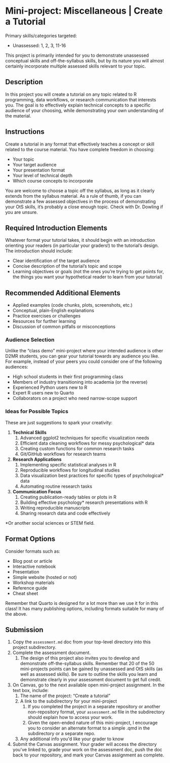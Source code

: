 # Mini-project: Miscellaneous | Create a Tutorial

Primary skills/categories targeted:

- Unassessed: 1, 2, 3, 11-16

This project is primarily intended for you to demonstrate unassessed conceptual skills and off-the-syllabus skills, but by its nature you will almost certainly incorporate multiple assessed skills relevant to your topic.

## Description

In this project you will create a tutorial on any topic related to R programming, data workflows, or research communication that interests you. The goal is to effectively explain technical concepts to a specific audience of your choosing, 
while demonstrating your own understanding of the material.

## Instructions

Create a tutorial in any format that effectively teaches a concept or skill related to the course material. You have complete freedom in choosing:

- Your topic
- Your target audience
- Your presentation format
- Your level of technical depth
- Which course concepts to incorporate

You are welcome to choose a topic off the syllabus, as long as it clearly extends from the syllabus material. As a rule of thumb, if you can demonstrate a few assessed objectives in the process of demonstrating your OtS skills, it’s probably a close enough topic. Check with Dr. Dowling if you are unsure.

## Required Introduction Elements

Whatever format your tutorial takes, it should begin with an introduction orienting your readers (in particular your graders!) to the tutorial’s design. The introduction should include:

- Clear identification of the target audience
- Concise description of the tutorial’s topic and scope
- Learning objectives or goals (not the ones you’re trying to get points for, the things you want your hypothetical reader to learn from your tutorial)

## Recommended Additional Elements

- Applied examples (code chunks, plots, screenshots, etc.)
- Conceptual, plain-English explanations
- Practice exercises or challenges
- Resources for further learning
- Discussion of common pitfalls or misconceptions

### Audience Selection

Unlike the “class demo” mini-project where your intended audience is other D2MR students, you can gear your tutorial towards any audience you like. For example, instead of your peers you could consider one of the following audiences:

- High school students in their first programming class
- Members of industry transitioning into academia (or the reverse)
- Experienced Python users new to R
- Expert R users new to Quarto
- Collaborators on a project who need narrow-scope support

### Ideas for Possible Topics

These are just suggestions to spark your creativity:

1. **Technical Skills**
    1. Advanced ggplot2 techniques for specific visualization needs
    2. Efficient data cleaning workflows for messy psychological* data
    3. Creating custom functions for common research tasks
    4. Git/GitHub workflows for research teams
2. **Research Applications**
    1. Implementing specific statistical analyses in R
    2. Reproducible workflows for longitudinal studies
    3. Data visualization best practices for specific types of psychological* data
    4. Automating routine research tasks
3. **Communication Focus**
    1. Creating publication-ready tables or plots in R
    2. Building effective psychology* research presentations with R
    3. Writing reproducible manuscripts
    4. Sharing research data and code effectively

*Or another social sciences or STEM field.

## Format Options

Consider formats such as:

- Blog post or article
- Interactive notebook
- Presentation
- Simple website (hosted or not)
- Workshop materials
- Reference guide
- Cheat sheet

Remember that Quarto is designed for a lot more than we use it for in this class! It has many publishing options, including formats suitable for many of the above.

## Submission

1. Copy the `assessment.md` doc from your top-level directory into this project subdirectory.
2. Complete the assessment document.
    1. The design of this project also invites you to develop and demonstrate off-the-syllabus skills. Remember that 20 of the 50 mini-projects points can be gained by unassessed and OtS skills (as well as assessed skills). Be sure to outline the skills you learn and demonstrate clearly in your assessment document to get full credit.
3. On Canvas, go to the next available open mini-project assignment. In the text box, include:
    1. The name of the project: “Create a tutorial”
    2. A link to the subdirectory for your mini-project
        1. If you completed the project in a separate repository or another non-repository format, your `assessment.md` file in the subdirectory should explain how to access your work.
        2. Given the open-ended nature of this mini-project, I encourage you to  consider an alternate format to a simple .qmd in the subdirectory or a separate repo.
    3. Any additional info you'd like your grader to know
4. Submit the Canvas assignment. Your grader will access the directory you've linked to, grade your work on the assessment doc, push the doc back to your repository, and mark your Canvas assignment as complete.